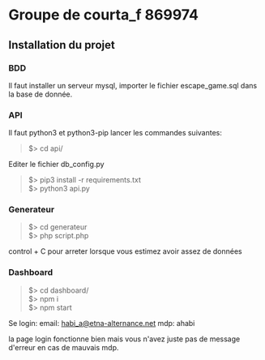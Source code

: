 # Groupe de courta_f 869974

## Installation du projet

### BDD
Il faut installer un serveur mysql, importer le fichier escape_game.sql dans la base de donnée.

### API
Il faut python3 et python3-pip
lancer les commandes suivantes:

> $> cd api/   

Editer le fichier db_config.py  
> $> pip3 install -r requirements.txt  
> $> python3 api.py  

### Generateur
> $> cd generateur  
> $> php script.php  

control + C pour arreter lorsque vous estimez avoir assez de données

### Dashboard
> $> cd dashboard/  
> $> npm i  
> $> npm start  

Se login:
email: habi_a@etna-alternance.net
mdp: ahabi

la page login fonctionne bien mais vous n'avez juste pas de message d'erreur en cas de mauvais mdp.
